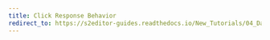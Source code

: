 ```yaml
---
title: Click Response Behavior
redirect_to: https://s2editor-guides.readthedocs.io/New_Tutorials/04_Data_Editor/070_Click_Response_Behavior
---
```

